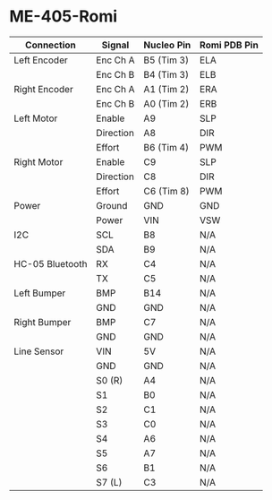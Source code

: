 # ME-405-Romi

| Connection       | Signal        | Nucleo Pin    | Romi PDB Pin |
|------------------|---------------|---------------|--------------|
| Left Encoder     | Enc Ch A      | B5 (Tim 3)    | ELA          |
|                  | Enc Ch B      | B4 (Tim 3)    | ELB          |
| Right Encoder    | Enc Ch A      | A1 (Tim 2)    | ERA          |
|                  | Enc Ch B      | A0 (Tim 2)    | ERB          |
| Left Motor       | Enable        | A9            | SLP          |
|                  | Direction     | A8            | DIR          |
|                  | Effort        | B6 (Tim 4)    | PWM          |
| Right Motor      | Enable        | C9            | SLP          |
|                  | Direction     | C8            | DIR          |
|                  | Effort        | C6 (Tim 8)    | PWM          |
| Power            | Ground        | GND           | GND          |
|                  | Power         | VIN           | VSW          |
| I2C              | SCL           | B8            | N/A          |
|                  | SDA           | B9            | N/A          |
| HC-05 Bluetooth  | RX            | C4            | N/A          |
|                  | TX            | C5            | N/A          |
| Left Bumper      | BMP           | B14           | N/A          |
|                  | GND           | GND           | N/A          |
| Right Bumper     | BMP           | C7            | N/A          |
|                  | GND           | GND           | N/A          |
| Line Sensor      | VIN           | 5V            | N/A          |
|                  | GND           | GND           | N/A          |
|                  | S0 (R)        | A4            | N/A          |
|                  | S1            | B0            | N/A          |
|                  | S2            | C1            | N/A          |
|                  | S3            | C0            | N/A          |
|                  | S4            | A6            | N/A          |
|                  | S5            | A7            | N/A          |
|                  | S6            | B1            | N/A          |
|                  | S7 (L)        | C3            | N/A          |
